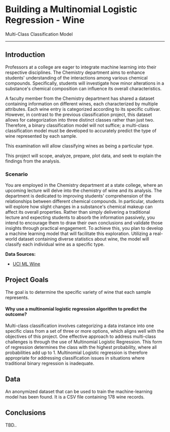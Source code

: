 # Building a Multinomial Logistic Regression - Wine

Multi-Class Classification Model

---

## Introduction
Professors at a college are eager to integrate machine learning into their respective disciplines. The Chemistry department aims to enhance students' understanding of the interactions among various chemical compounds. Specifically, students will investigate how minor alterations in a substance's chemical composition can influence its overall characteristics.

A faculty member from the Chemistry department has shared a dataset containing information on different wines, each characterized by multiple attributes. Each wine entry is categorized according to its specific cultivar. However, in contrast to the previous classification project, this dataset allows for categorization into three distinct classes rather than just two. Therefore, a binary classification model will not suffice; a multi-class classification model must be developed to accurately predict the type of wine represented by each sample.

This examination will allow classifying wines as being a particular type.

This project will scope, analyze, prepare, plot data, and seek to explain the findings from the analysis.


### Scenario
You are employed in the Chemistry department at a state college, where an upcoming lecture will delve into the chemistry of wine and its analysis. The  department is dedicated to improving students' comprehension of the relationships between different chemical compounds. In particular, students will explore how slight changes in a substance's chemical makeup can affect its overall properties. Rather than simply delivering a traditional lecture and expecting students to absorb the information passively, you intend to encourage them to draw their own conclusions and validate those insights through practical engagement. To achieve this, you plan to develop a machine learning model that will facilitate this exploration. Utilizing a real-world dataset containing diverse statistics about wine, the model will classify each individual wine as a specific type. 

**Data Sources:**

- [UCI ML Wine](https://archive.ics.uci.edu/dataset/109/wine)
  

## Project Goals
The goal is to determine the specific variety of wine that each sample represents.

#### Why use a multinomial logistic regression algorithm to predict the outcome?
Multi-class classification involves categorizing a data instance into one specific class from a set of three or more options, which aligns well with the objectives of this project. One effective approach to address multi-class challenges is through the use of Multinomial Logistic Regression. This form of regression determines the class with the highest probability, where all probabilities add up to 1. Multinomial Logistic regression is therefore appropriate for addressing classification issues in situations where traditional binary regression is inadequate.


## Data
An anonymized dataset that can be used to train the machine-learning model has been found. It is a CSV file containing 178 wine records. 


## Conclusions

TBD..
